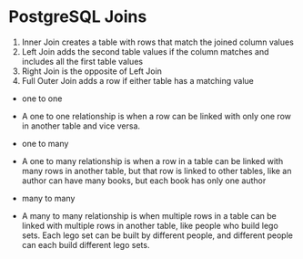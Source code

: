 # PostgreSQL Joins

1. Inner Join creates a table with rows that match the joined column values
2. Left  Join adds the second table values if the column matches and includes all the first table values
3. Right Join is the opposite of Left Join
4. Full Outer Join adds a row if either table has a matching value

* one to one

- A one to one relationship is when a row can be linked with only one row in another table and vice versa. 

* one to many

- A one to many relationship is when a row in a table can be linked with many rows in another table, but that row is linked to other tables, like an author can have many books, but each book has only one author

* many to many

- A many to many relationship is when multiple rows in a table can be linked with multiple rows in another table, like people who build lego sets. Each lego set can be built by different people, and different people can each build different lego sets.